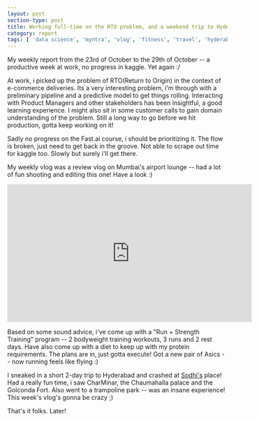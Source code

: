 ```yaml
---
layout: post
section-type: post
title: Working full-time on the RTO problem, and a weekend trip to Hyderabad | Weekly Report 61
category: report
tags: [ 'data science', 'myntra', 'vlog', 'fitness', 'travel', 'hyderabad' ]
---
```


My weekly report from the 23rd of October to the 29th of October -- a productive week at work, no progress in kaggle. Yet again :/

At work, i picked up the problem of RTO(Return to Origin) in the context of e-commerce deliveries. Its a very interesting problem, i'm through with a preliminary pipeline and a predictive model to get things rolling. Interacting with Product Managers and other stakeholders has been insightful, a good learning experience. I might also sit in some customer calls to gain domain understanding of the problem. Still a long way to go before we hit production, gotta keep working on it!

Sadly no progress on the Fast.ai course, i should be prioritizing it. The flow is broken, just need to get back in the groove. Not able to scrape out time for kaggle too. Slowly but surely i'll get there.

My weekly vlog was a review vlog on Mumbai's airport lounge -- had a lot of fun shooting and editing this one! Have a look :)

<iframe width="560" height="315" src="https://www.youtube.com/embed/3o-M-Z72v1k" frameborder="0" allowfullscreen></iframe>


Based on some sound advice, i've come up with a "Run + Strength Training" program -- 2 bodyweight training workouts, 3 runs and 2 rest days. Have also come up with a diet to keep up with my protein requirements. The plans are in, just gotta execute! Got a new pair of Asics -- now running feels like flying :)  

I sneaked in a short 2-day trip to Hyderabad and crashed at [Sodhi's](https://www.facebook.com/prabhjyot.singh.12) place! Had a really fun time, i saw CharMinar, the Chaumahalla palace and the Golconda Fort. Also went to a trampoline park -- was an insane experience! This week's vlog's gonna be crazy ;)

That's it folks. Later!